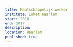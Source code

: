 ```yaml
---
title: Maatschappelijk werker
institute: Loket Haarlem
start: 2016
end: 2017
description:
location: Haarlem
published: true
---
```

